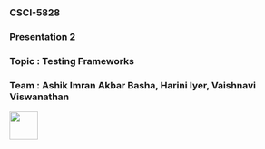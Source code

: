 ### CSCI-5828

### Presentation 2

### Topic : Testing Frameworks

### Team : Ashik Imran Akbar Basha, Harini Iyer, Vaishnavi Viswanathan

[<img src="https://cloud.githubusercontent.com/assets/14101008/10718969/e5b6db32-7b43-11e5-886a-b848ca79f105.png" width="50" height="50"></img>](https://github.com/hariniiyer/CSCI-5828_Presentation2_Testing-Frameworks/blob/master/introductionv.md)
